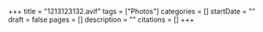+++
title = "1213123132.avif"
tags = ["Photos"]
categories = []
startDate = ""
draft = false
pages = []
description = ""
citations = []
+++

